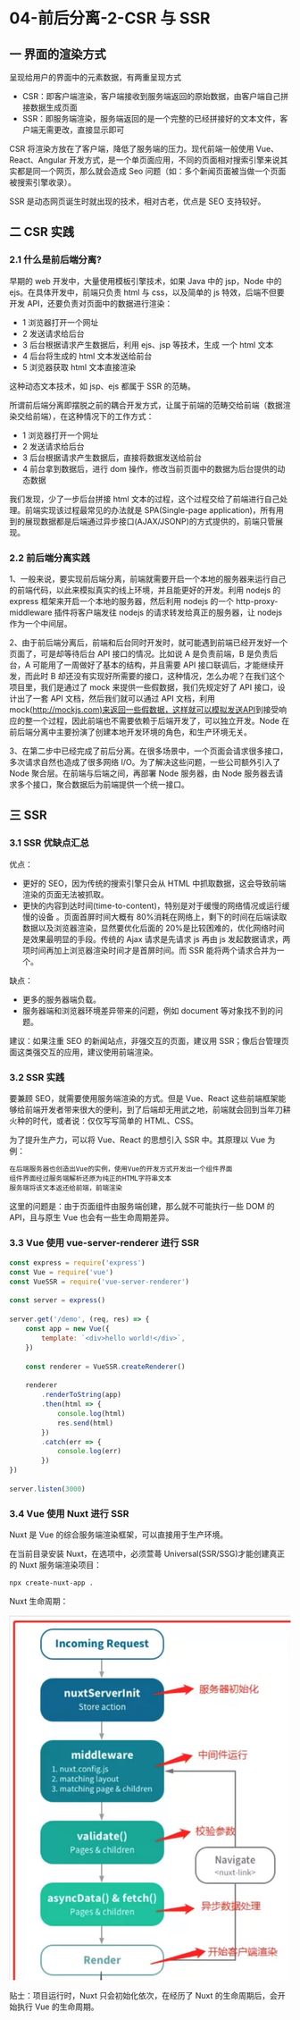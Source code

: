 # 04-前后分离-2-CSR 与 SSR

## 一 界面的渲染方式

呈现给用户的界面中的元素数据，有两重呈现方式

-   CSR：即客户端渲染，客户端接收到服务端返回的原始数据，由客户端自己拼接数据生成页面
-   SSR：即服务端渲染，服务端返回的是一个完整的已经拼接好的文本文件，客户端无需更改，直接显示即可

CSR 将渲染方放在了客户端，降低了服务端的压力。现代前端一般使用 Vue、React、Angular 开发方式，是一个单页面应用，不同的页面相对搜索引擎来说其实都是同一个网页，那么就会造成 Seo 问题（如：多个新闻页面被当做一个页面被搜索引擎收录）。

SSR 是动态网页诞生时就出现的技术，相对古老，优点是 SEO 支持较好。

## 二 CSR 实践

### 2.1 什么是前后端分离?

早期的 web 开发中，大量使用模板引擎技术，如果 Java 中的 jsp，Node 中的 ejs。在具体开发中，前端只负责 html 与 css，以及简单的 js 特效，后端不但要开发 API，还要负责对页面中的数据进行渲染：

-   1 浏览器打开一个网址
-   2 发送请求给后台
-   3 后台根据请求产生数据后，利用 ejs、jsp 等技术，生成 一个 html 文本
-   4 后台将生成的 html 文本发送给前台
-   5 浏览器获取 html 文本直接渲染

这种动态文本技术，如 jsp、ejs 都属于 SSR 的范畴。

所谓前后端分离即摆脱之前的耦合开发方式，让属于前端的范畴交给前端（数据渲染交给前端），在这种情况下的工作方式：

-   1 浏览器打开一个网址
-   2 发送请求给后台
-   3 后台根据请求产生数据后，直接将数据发送给前台
-   4 前台拿到数据后，进行 dom 操作，修改当前页面中的数据为后台提供的动态数据

我们发现，少了一步后台拼接 html 文本的过程，这个过程交给了前端进行自己处理。前端实现该过程最常见的办法就是 SPA(Single-page application)，所有用到的展现数据都是后端通过异步接口(AJAX/JSONP)的方式提供的，前端只管展现。

### 2.2 前后端分离实践

1、一般来说，要实现前后端分离，前端就需要开启一个本地的服务器来运行自己的前端代码，以此来模拟真实的线上环境，并且能更好的开发。利用 nodejs 的 express 框架来开启一个本地的服务器，然后利用 nodejs 的一个 http-proxy-middleware 插件将客户端发往 nodejs 的请求转发给真正的服务器，让 nodejs 作为一个中间层。

2、由于前后端分离后，前端和后台同时开发时，就可能遇到前端已经开发好一个页面了，可是却等待后台 API 接口的情况。比如说 A 是负责前端，B 是负责后台，A 可能用了一周做好了基本的结构，并且需要 API 接口联调后，才能继续开发，而此时 B 却还没有实现好所需要的接口，这种情况，怎么办呢？在我们这个项目里，我们是通过了 mock 来提供一些假数据，我们先规定好了 API 接口，设计出了一套 API 文档，然后我们就可以通过 API 文档，利用 mock(<http://mockjs.com)来返回一些假数据，这样就可以模拟发送API>到接受响应的整一个过程，因此前端也不需要依赖于后端开发了，可以独立开发。Node 在前后端分离中主要扮演了创建本地开发环境的角色，和生产环境无关。

3、在第二步中已经完成了前后分离。在很多场景中，一个页面会请求很多接口，多次请求自然也造成了很多网络 I/O。为了解决这些问题，一些公司额外引入了 Node 聚合层。在前端与后端之间，再部署 Node 服务器，由 Node 服务器去请求多个接口，聚合数据后为前端提供一个统一接口。

## 三 SSR

### 3.1 SSR 优缺点汇总

优点：

-   更好的 SEO，因为传统的搜索引擎只会从 HTML 中抓取数据，这会导致前端渲染的页面无法被抓取。
-   更快的内容到达时间(time-to-content)，特别是对于缓慢的网络情况或运行缓慢的设备 。页面首屏时间大概有 80%消耗在网络上，剩下的时间在后端读取数据以及浏览器渲染，显然要优化后面的 20%是比较困难的，优化网络时间是效果最明显的手段。传统的 Ajax 请求是先请求 js 再由 js 发起数据请求，两项时间再加上浏览器渲染时间才是首屏时间。而 SSR 能将两个请求合并为一个。

缺点：

-   更多的服务器端负载。
-   服务器端和浏览器环境差异带来的问题，例如 document 等对象找不到的问题。

建议：如果注重 SEO 的新闻站点，非强交互的页面，建议用 SSR；像后台管理页面这类强交互的应用，建议使用前端渲染。

### 3.2 SSR 实践

要兼顾 SEO，就需要使用服务端渲染的方式。但是 Vue、React 这些前端框架能够给前端开发者带来很大的便利，到了后端却无用武之地，前端就会回到当年刀耕火种的时代，或者说：仅仅写写简单的 HTML、CSS。

为了提升生产力，可以将 Vue、React 的思想引入 SSR 中。其原理以 Vue 为例：

```txt
在后端服务器也创造出Vue的实例，使用Vue的开发方式开发出一个组件界面
组件界面经过服务端解析还原为纯正的HTML字符串文本
服务端将该文本返还给前端，前端渲染
```

这里的问题是：由于页面组件由服务端创建，那么就不可能执行一些 DOM 的 API，且与原生 Vue 也会有一些生命周期差异。

### 3.3 Vue 使用 vue-server-renderer 进行 SSR

```js
const express = require('express')
const Vue = require('vue')
const VueSSR = require('vue-server-renderer')

const server = express()

server.get('/demo', (req, res) => {
    const app = new Vue({
        template: `<div>hello world!</div>`,
    })

    const renderer = VueSSR.createRenderer()

    renderer
        .renderToString(app)
        .then(html => {
            console.log(html)
            res.send(html)
        })
        .catch(err => {
            console.log(err)
        })
})

server.listen(3000)
```

### 3.4 Vue 使用 Nuxt 进行 SSR

Nuxt 是 Vue 的综合服务端渲染框架，可以直接用于生产环境。

在当前目录安装 Nuxt，在选项中，必须萱蕚 Universal(SSR/SSG)才能创建真正的 Nuxt 服务端渲染项目：

```txt
npx create-nuxt-app .
```

Nuxt 生命周期：

![Nuxt生命周期](../images/zen/nuxt-01.png)

贴士：项目运行时，Nuxt 只会初始化依次，在经历了 Nuxt 的生命周期后，会开始执行 Vue 的生命周期。
